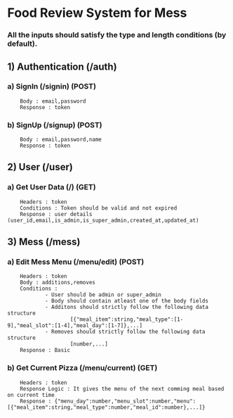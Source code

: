 # Food Review System for Mess
### All the inputs should satisfy the type and length conditions (by default).

## 1) Authentication (/auth)
### a) SignIn (/signin) (POST)
        Body : email,password
        Response : token
### b) SignUp (/signup) (POST)
        Body : email,password,name
        Response : token
## 2) User (/user)
### a) Get User Data (/) (GET)
        Headers : token
        Conditions : Token should be valid and not expired
        Response : user details (user_id,email,is_admin,is_super_admin,created_at,updated_at)
## 3) Mess (/mess)
### a) Edit Mess Menu (/menu/edit) (POST)
        Headers : token
        Body : additions,removes
        Conditions : 
                - User should be admin or super_admin
                - Body should contain atleast one of the body fields
                - Additons should strictly follow the following data structure
                        [{"meal_item":string,"meal_type":[1-9],"meal_slot":[1-4],"meal_day":[1-7]},...]
                - Removes should strictly follow the following data structure
                        [number,...]
        Response : Basic
### b) Get Current Pizza (/menu/current) (GET)
        Headers : token
        Response Logic : It gives the menu of the next comming meal based on current time
        Response : {"menu_day":number,"menu_slot":number,"menu":[{"meal_item":string,"meal_type":number,"meal_id":number},...]}